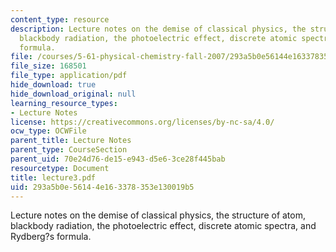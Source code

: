 ```yaml
---
content_type: resource
description: Lecture notes on the demise of classical physics, the structure of atom,
  blackbody radiation, the photoelectric effect, discrete atomic spectra, and Rydberg?s
  formula.
file: /courses/5-61-physical-chemistry-fall-2007/293a5b0e56144e163378353e130019b5_lecture3.pdf
file_size: 168501
file_type: application/pdf
hide_download: true
hide_download_original: null
learning_resource_types:
- Lecture Notes
license: https://creativecommons.org/licenses/by-nc-sa/4.0/
ocw_type: OCWFile
parent_title: Lecture Notes
parent_type: CourseSection
parent_uid: 70e24d76-de15-e943-d5e6-3ce28f445bab
resourcetype: Document
title: lecture3.pdf
uid: 293a5b0e-5614-4e16-3378-353e130019b5
---
```

Lecture notes on the demise of classical physics, the structure of atom, blackbody radiation, the photoelectric effect, discrete atomic spectra, and Rydberg?s formula.